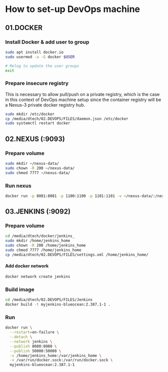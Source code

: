 # How to set-up DevOps machine

## 01.DOCKER
### Install Docker & add user to group
```sh
sudo apt install docker.io
sudo usermod -a -G docker $USER

# Relog to update the user groups
exit
```

### Prepare insecure registry

This is necessary to allow pull/push on a private registry, which is the case
in this context of DevOps machine setup since the container registry 
will be a Nexus-3 private docker registry hub.

```sh
sudo mkdir /etc/docker
cp /media/dtech/02.DEVOPS/FILES/daemon.json /etc/docker
sudo systemctl restart docker
```

## 02.NEXUS (:9093)

### Prepare volume
```sh
sudo mkdir ~/nexus-data/
sudo chown -R 200 ~/nexus-data/
sudo chmod 7777 ~/nexus-data/
```

### Run nexus
```sh
docker run -p 8081:8081 -p 1100:1100 -p 1101:1101 -v ~/nexus-data/:/nexus-data sonatype/nexus3 &
```

## 03.JENKINS (:9092)

### Prepare volume
```sh
cd /media/dtech/docker/jenkins_
sudo mkdir /home/jenkins_home
sudo chown -R 200 /home/jenkins_home
sudo chmod 7777 /home/jenkins_home
cp /media/dtech/02.DEVOPS/FILES/settings.xml /home/jenkins_home/
```
#### Add docker network
```sh
docker network create jenkins
```

### Build image
```sh
cd /media/dtech/02.DEVOPS/FILES/Jenkins
docker build -t myjenkins-blueocean:2.387.1-1 .
```

### Run

```sh
docker run \
  --restart=on-failure \
  --detach \
  --network jenkins \
  --publish 8080:8080 \
  --publish 50000:50000 \
  -v /home/jenkins_home:/var/jenkins_home \
  -v /var/run/docker.sock:/var/run/docker.sock \
  myjenkins-blueocean:2.387.1-1 

```